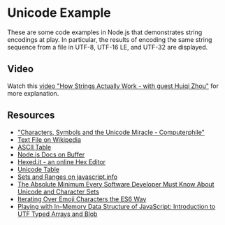 # Unicode Example

These are some code examples in Node.js that demonstrates
string encodings at play. In particular, the
results of encoding the same string sequence from a file
in UTF-8, UTF-16 LE, and UTF-32 are displayed.

## Video

Watch this [video "How Strings Actually Work - with guest Huiqi Zhou"](https://www.youtube.com/watch?v=9iTyP3xVAmQ) for more explanation.

## Resources

* ["Characters, Symbols and the Unicode Miracle - Computerphile"](https://www.youtube.com/watch?v=MijmeoH9LT4)
* [Text File on Wikipedia](https://en.wikipedia.org/wiki/Text_file)
* [ASCII Table](http://www.asciitable.com/)
* [Node.js Docs on Buffer](https://nodejs.org/api/buffer.html)
* [Hexed.it - an online Hex Editor](https://hexed.it/)
* [Unicode Table](https://unicode-table.com/)
* [Sets and Ranges on javascript.info](https://javascript.info/regexp-character-sets-and-ranges)
* [The Absolute Minimum Every Software Developer Must Know About Unicode and Character Sets](https://www.joelonsoftware.com/2003/10/08/the-absolute-minimum-every-software-developer-absolutely-positively-must-know-about-unicode-and-character-sets-no-excuses/)
* [Iterating Over Emoji Characters the ES6 Way](https://medium.com/@giltayar/iterating-over-emoji-characters-the-es6-way-f06e4589516)
* [Playing with In-Memory Data Structure of JavaScript: Introduction to UTF Typed Arrays and Blob](https://itnext.io/playing-with-in-memory-data-structure-of-javascript-introduction-to-utf-typed-arrays-and-blob-f856d3041a44)